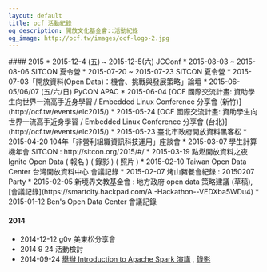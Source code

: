 ```yaml
---
layout: default
title: ocf 活動紀錄 
og_description: 開放文化基金會::活動紀錄 
og_image: http://ocf.tw/images/ocf-logo-2.jpg
---
```

<section class="content" id="">
#### 2015
* 2015-12-4 (五) ~ 2015-12-5(六) JCConf 
* 2015-08-03 ~ 2015-08-06 SITCON 夏令營
* 2015-07-20 ~ 2015-07-23 SITCON 夏令營
* 2015-07-03「開放資料(Open Data)：機會、挑戰與發展策略」論壇
* 2015-06-05/06/07  (五/六/日) PyCON APAC 
* 2015-06-04 [OCF 國際交流計畫: 資助學生向世界一流高手近身學習 / Embedded Linux Conference 分享會 (新竹)](http://ocf.tw/events/elc2015/)
* 2015-05-24 [OCF 國際交流計畫: 資助學生向世界一流高手近身學習 / Embedded Linux Conference 分享會 (台北)](http://ocf.tw/events/elc2015/)
* 2015-05-23 臺北市政府開放資料黑客松
* 2015-04-20 104年「非營利組織資訊科技運用」座談會 
* 2015-03-07 學生計算機年會 SITCON : http://sitcon.org/2015/#/
* 2015-03-19 點燃開放資料之夜 Ignite Open Data ( 報名  ) ( 錄影 ) ( 照片 )
* 2015-02-10 Taiwan Open Data Center 台灣開放資料中心 會議記錄
* 2015-02-07 烤山豬餐會紀錄 : 20150207 Party
* 2015-02-05 新境界文教基金會 : 地方政府 open data 策略建議 (草稿), [會議記錄](https://smartcity.hackpad.com/A.-Hackathon--VEDXba5WDu4) 
* 2015-01-12 Ben's Open Data Center 會議記錄

#### 2014
* 2014-12-12 g0v 美東松分享會
* 2014 9 24 活動檢討
* 2014-09-24 [舉辦 Introduction to Apache Spark 演講](http://ocftw.kktix.cc/events/0924spark) ,  [錄影](https://www.youtube.com/watch?v=HV5UecjI4hI&feature=youtu.be&list=PLuW7NCGvKlyVGjKlW9w8oxDiQFMaJ0JZN)

<br>
<br>
</section>


